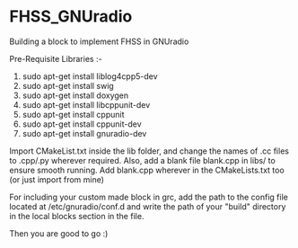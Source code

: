 # FHSS_GNUradio
Building a block to implement FHSS in GNUradio

Pre-Requisite Libraries :-

  1. sudo apt-get install liblog4cpp5-dev
  2. sudo apt-get install swig
  3. sudo apt-get install doxygen
  4. sudo apt-get install libcppunit-dev
  5. sudo apt-get install cppunit
  6. sudo apt-get install cppunit-dev
  7. sudo apt-get install gnuradio-dev

Import CMakeList.txt inside the lib folder, and change the names of .cc files to .cpp/.py wherever required. Also, add a blank file blank.cpp in libs/ to ensure smooth running. Add blank.cpp wherever in the CMakeLists.txt too (or just import from mine)

For including your custom made block in grc, add the path to the config file located at /etc/gnuradio/conf.d and write the path of your "build" directory in the local blocks section in the file.

Then you are good to go :)
